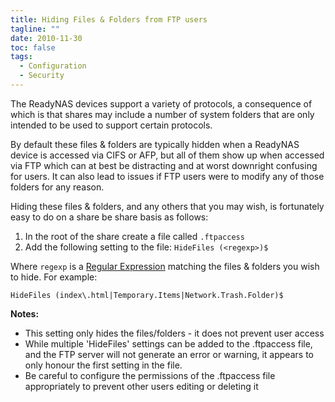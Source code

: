 ```yaml
---
title: Hiding Files & Folders from FTP users
tagline: ""
date: 2010-11-30
toc: false
tags:
  - Configuration
  - Security
---
```


The ReadyNAS devices support a variety of protocols, a consequence of which is that shares may include a number of system folders that are only intended to be used to support certain protocols.

By default these files & folders are typically hidden when a ReadyNAS device is accessed via CIFS or AFP, but all of them show up when accessed via FTP which can at best be distracting and at worst downright confusing for users. It can also lead to issues if FTP users were to modify any of those folders for any reason.

Hiding these files & folders, and any others that you may wish, is fortunately easy to do on a share be share basis as follows:

1. In the root of the share create a file called `.ftpaccess`
2. Add the following setting to the file: `HideFiles (<regexp>)$`

Where `regexp` is a [Regular Expression][] matching the files & folders you wish to hide. For example:

`HideFiles (index\.html|Temporary.Items|Network.Trash.Folder)$`

**Notes:**

* This setting only hides the files/folders - it does not prevent user access
* While multiple 'HideFiles' settings can be added to the .ftpaccess file, and the FTP server will not generate an error or warning, it appears to only honour the first setting in the file.
* Be careful to configure the permissions of the .ftpaccess file appropriately to prevent other users editing or deleting it

[Regular Expression]: http://en.wikipedia.org/wiki/Regular_expression "Regular Expressions"
